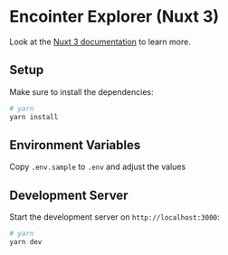# Encointer Explorer (Nuxt 3)

Look at the [Nuxt 3 documentation](https://nuxt.com/docs/getting-started/introduction) to learn more.

## Setup

Make sure to install the dependencies:

```bash
# yarn
yarn install
```

## Environment Variables

Copy `.env.sample` to `.env` and adjust the values

## Development Server

Start the development server on `http://localhost:3000`:

```bash
# yarn
yarn dev
```
